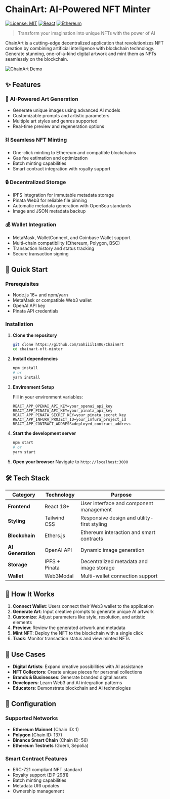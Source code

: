 # ChainArt: AI-Powered NFT Minter

[![License: MIT](https://img.shields.io/badge/License-MIT-yellow.svg)](https://opensource.org/licenses/MIT)
[![React](https://img.shields.io/badge/React-18+-blue.svg)](https://reactjs.org/)
[![Ethereum](https://img.shields.io/badge/Ethereum-Compatible-purple.svg)](https://ethereum.org/)

> Transform your imagination into unique NFTs with the power of AI

ChainArt is a cutting-edge decentralized application that revolutionizes NFT creation by combining artificial intelligence with blockchain technology. Generate stunning, one-of-a-kind digital artwork and mint them as NFTs seamlessly on the blockchain.

![ChainArt Demo](https://github.com/user-attachments/assets/90a355ce-ba79-41ab-a61e-e9d599de9277)

## ✨ Features

### 🎨 **AI-Powered Art Generation**
- Generate unique images using advanced AI models
- Customizable prompts and artistic parameters
- Multiple art styles and genres supported
- Real-time preview and regeneration options

### ⛓️ **Seamless NFT Minting**
- One-click minting to Ethereum and compatible blockchains
- Gas fee estimation and optimization
- Batch minting capabilities
- Smart contract integration with royalty support

### 🔒 **Decentralized Storage**
- IPFS integration for immutable metadata storage
- Pinata Web3 for reliable file pinning
- Automatic metadata generation with OpenSea standards
- Image and JSON metadata backup

### 💰 **Wallet Integration**
- MetaMask, WalletConnect, and Coinbase Wallet support
- Multi-chain compatibility (Ethereum, Polygon, BSC)
- Transaction history and status tracking
- Secure transaction signing

## 🚀 Quick Start

### Prerequisites

- Node.js 16+ and npm/yarn
- MetaMask or compatible Web3 wallet
- OpenAI API key
- Pinata API credentials

### Installation

1. **Clone the repository**
   ```bash
   git clone https://github.com/Sahiiil1406/ChainArt
   cd chainart-nft-minter
   ```

2. **Install dependencies**
   ```bash
   npm install
   # or
   yarn install
   ```

3. **Environment Setup**
   
   Fill in your environment variables:
   ```env
   REACT_APP_OPENAI_API_KEY=your_openai_api_key
   REACT_APP_PINATA_API_KEY=your_pinata_api_key
   REACT_APP_PINATA_SECRET_KEY=your_pinata_secret_key
   REACT_APP_INFURA_PROJECT_ID=your_infura_project_id
   REACT_APP_CONTRACT_ADDRESS=deployed_contract_address
   ```

4. **Start the development server**
   ```bash
   npm start
   # or
   yarn start
   ```

5. **Open your browser**
   Navigate to `http://localhost:3000`

## 🛠️ Tech Stack

| Category | Technology | Purpose |
|----------|------------|---------|
| **Frontend** | React 18+ | User interface and component management |
| **Styling** | Tailwind CSS | Responsive design and utility-first styling |
| **Blockchain** | Ethers.js | Ethereum interaction and smart contracts |
| **AI Generation** | OpenAI API | Dynamic image generation |
| **Storage** | IPFS + Pinata | Decentralized metadata and image storage |
| **Wallet** | Web3Modal | Multi-wallet connection support |

## 📖 How It Works

1. **Connect Wallet**: Users connect their Web3 wallet to the application
2. **Generate Art**: Input creative prompts to generate unique AI artwork
3. **Customize**: Adjust parameters like style, resolution, and artistic elements
4. **Preview**: Review the generated artwork and metadata
5. **Mint NFT**: Deploy the NFT to the blockchain with a single click
6. **Track**: Monitor transaction status and view minted NFTs

## 🎯 Use Cases

- **Digital Artists**: Expand creative possibilities with AI assistance
- **NFT Collectors**: Create unique pieces for personal collections
- **Brands & Businesses**: Generate branded digital assets
- **Developers**: Learn Web3 and AI integration patterns
- **Educators**: Demonstrate blockchain and AI technologies

## 🔧 Configuration

### Supported Networks

- **Ethereum Mainnet** (Chain ID: 1)
- **Polygon** (Chain ID: 137)
- **Binance Smart Chain** (Chain ID: 56)
- **Ethereum Testnets** (Goerli, Sepolia)

### Smart Contract Features

- ERC-721 compliant NFT standard
- Royalty support (EIP-2981)
- Batch minting capabilities
- Metadata URI updates
- Ownership management
